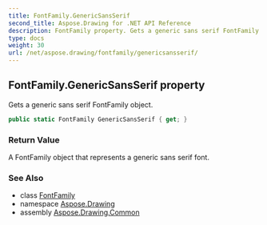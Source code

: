 ```yaml
---
title: FontFamily.GenericSansSerif
second_title: Aspose.Drawing for .NET API Reference
description: FontFamily property. Gets a generic sans serif FontFamily object
type: docs
weight: 30
url: /net/aspose.drawing/fontfamily/genericsansserif/
---
```

## FontFamily.GenericSansSerif property

Gets a generic sans serif FontFamily object.

```csharp
public static FontFamily GenericSansSerif { get; }
```

### Return Value

A FontFamily object that represents a generic sans serif font.

### See Also

* class [FontFamily](../)
* namespace [Aspose.Drawing](../../fontfamily/)
* assembly [Aspose.Drawing.Common](../../../)


